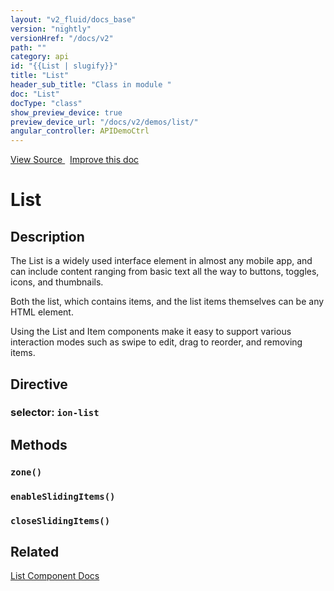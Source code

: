 ```yaml
---
layout: "v2_fluid/docs_base"
version: "nightly"
versionHref: "/docs/v2"
path: ""
category: api
id: "{{List | slugify}}"
title: "List"
header_sub_title: "Class in module "
doc: "List"
docType: "class"
show_preview_device: true
preview_device_url: "/docs/v2/demos/list/"
angular_controller: APIDemoCtrl 
---
```





<div class="improve-docs">
  <a href='http://github.com/driftyco/ionic2/tree/master/ionic/components/list/list.ts#L6'>
    View Source
  </a>
  &nbsp;
  <a href='http://github.com/driftyco/ionic2/edit/master/ionic/components/list/list.ts#L6'>
    Improve this doc
  </a>

</div>




<h1 class="api-title">


List






</h1>






<h2>Description</h2>

<p>The List is a widely used interface element in almost any mobile app, and can include
content ranging from basic text all the way to buttons, toggles, icons, and thumbnails.</p>
<p>Both the list, which contains items, and the list items themselves can be any HTML
element.</p>
<p>Using the List and Item components make it easy to support various
interaction modes such as swipe to edit, drag to reorder, and removing items.</p>


<h2>Directive</h2>
<h3>selector: <code>ion-list</code></h3>





<h2>Methods</h2>

<div id="zone"></div>

<h3>
<code>zone()</code>

</h3>












<div id="enableSlidingItems"></div>

<h3>
<code>enableSlidingItems()</code>

</h3>












<div id="closeSlidingItems"></div>

<h3>
<code>closeSlidingItems()</code>

</h3>












<h2>Related</h2>

<a href='/docs/v2/components#lists'>List Component Docs</a><!-- end content block -->


<!-- end body block -->

